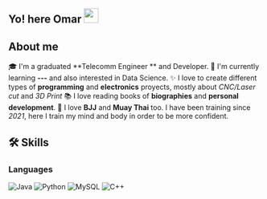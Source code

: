 ## Yo! here Omar <img src="https://media.giphy.com/media/hvRJCLFzcasrR4ia7z/giphy.gif" width="29px" height="29px">

<!--
**uma-dev/uma-dev** is a ✨ _special_ ✨ repository because its `README.md` (this file) appears on your GitHub profile.

Here are some ideas to get you started:

- 🔭 I’m currently working on ...
- 🌱 I’m currently learning ...
- 👯 I’m looking to collaborate on ...
- 🤔 I’m looking for help with ...
- 💬 Ask me about ...
- 📫 How to reach me: ...
- 😄 Pronouns: ...
- ⚡ Fun fact: ...
-->

## About me
🎓 I'm a graduated **Telecomm Engineer ** and Developer.
🌱 I'm currently learning **---** and also interested in Data Science.
✨ I love to create different types of **programming** and **electronics** proyects, mostly about _CNC/Laser cut_ and _3D Print_
📚 I love reading books of **biographies** and **personal development**.
🏅 I love **BJJ** and **Muay Thai** too. I have been training since _2021_, here I train my mind and body in order to be more confident.

## 🛠️ Skills

### Languages

![Java](https://img.shields.io/badge/Java-ED8B00?style=for-the-badge&logo=java&logoColor=white)
![Python](https://img.shields.io/badge/Python-3776AB?style=for-the-badge&logo=python&logoColor=white)
![MySQL](https://img.shields.io/badge/MySQL-00000F?style=for-the-badge&logo=mysql&logoColor=white)
![C++]([https://img.shields.io/badge/C%23-239120?style=for-the-badge&logo=c-sharp&logoColor=white](https://img.shields.io/badge/C%2B%2B-00599C?style=for-the-badge&logo=c%2B%2B&logoColor=white))
  
